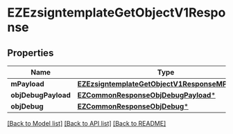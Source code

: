 # EZEzsigntemplateGetObjectV1Response

## Properties
Name | Type | Description | Notes
------------ | ------------- | ------------- | -------------
**mPayload** | [**EZEzsigntemplateGetObjectV1ResponseMPayload***](EZEzsigntemplateGetObjectV1ResponseMPayload.md) |  | 
**objDebugPayload** | [**EZCommonResponseObjDebugPayload***](EZCommonResponseObjDebugPayload.md) |  | [optional] 
**objDebug** | [**EZCommonResponseObjDebug***](EZCommonResponseObjDebug.md) |  | [optional] 

[[Back to Model list]](../README.md#documentation-for-models) [[Back to API list]](../README.md#documentation-for-api-endpoints) [[Back to README]](../README.md)


